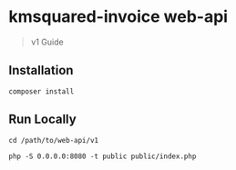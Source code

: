 # kmsquared-invoice web-api

> v1 Guide

## Installation

    composer install
    

## Run Locally
    
    cd /path/to/web-api/v1
    
    php -S 0.0.0.0:8080 -t public public/index.php